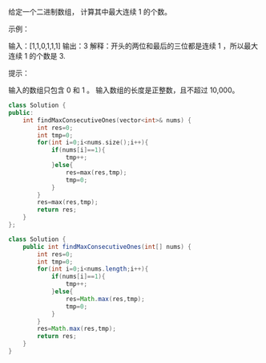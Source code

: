 给定一个二进制数组， 计算其中最大连续 1 的个数。

 

示例：

输入：[1,1,0,1,1,1]
输出：3
解释：开头的两位和最后的三位都是连续 1 ，所以最大连续 1 的个数是 3.


提示：

输入的数组只包含 0 和 1 。
输入数组的长度是正整数，且不超过 10,000。

```c++
class Solution {
public:
    int findMaxConsecutiveOnes(vector<int>& nums) {
        int res=0;
        int tmp=0;
        for(int i=0;i<nums.size();i++){
            if(nums[i]==1){
                tmp++;
            }else{
                res=max(res,tmp);
                tmp=0;
            }
        }
        res=max(res,tmp);
        return res;
    }
};
```



```java
class Solution {
    public int findMaxConsecutiveOnes(int[] nums) {
        int res=0;
        int tmp=0;
        for(int i=0;i<nums.length;i++){
            if(nums[i]==1){
                tmp++;
            }else{
                res=Math.max(res,tmp);
                tmp=0;
            }
        }
        res=Math.max(res,tmp);
        return res;
    }
}
```

